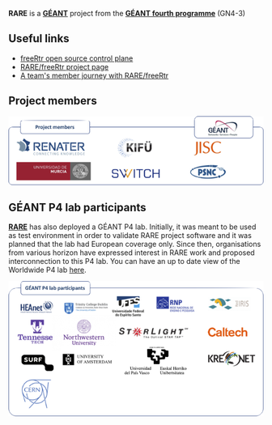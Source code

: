 **RARE** is a **[GÉANT](https://www.geant.org)** project from the **[GÉANT fourth programme](https://www.geant.org/Projects/GEANT_Project_GN4-3)** (GN4-3)

## Useful links

- [freeRtr open source control plane](http://freertr.org)
- [RARE/freeRtr project page](http://rare.freertr.org)
- [A team's member journey with RARE/freeRtr](http://blog.freertr.org)

## Project members
![rare-members](img/rare-members.png)

## GÉANT P4 lab participants
[**RARE**](https://wiki.geant.org/display/RARE) has also deployed a GÉANT P4 lab. Initially, it was meant to be used as test environment in order to validate RARE project software and it was planned that the lab had European coverage only. Since then, organisations from various horizon have expressed interest in RARE work and proposed interconnection to this P4 lab. You can have an up to date view of the Worldwide P4 lab [here](https://www.google.com/maps/d/edit?mid=1Wp7jZHZfBlnerO27MJJmcYdk2qV69FVk&usp=sharing).

  ![p4-lab-participants](img/p4-lab-participants.png)
